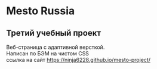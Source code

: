 # Mesto Russia
## Третий учебный проект 
Веб-страница с адаптивной версткой.  
Написан по БЭМ на чистом CSS  
ссылка на сайт https://ninja6228.github.io/mesto-project/
